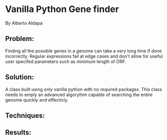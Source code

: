 # Vanilla Python Gene finder
By Alberto Aldapa


## Problem: 
Finding all the possible genes in a genome can take a very long time if done incorrectly. Regular expressions fail at edge cases and don't allow for useful user specifed parameters such as minimum length of 
ORF.

## Solution:
A class built using only vanilla python with no required packages. This class needs to emply an advanced algorythm capable of searching the entire genome quickly and effectivly.
## Techniques:
## Results:
